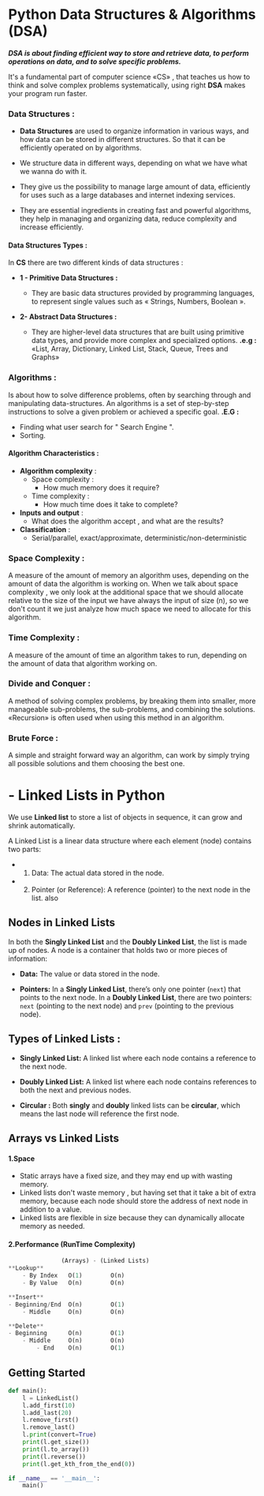 # Python Data Structures & Algorithms (DSA)

***DSA is about finding efficient way to store and retrieve data, to perform operations on data, and to solve specific problems.***

It's a fundamental part of computer science «CS» , that teaches us how to think and solve complex problems systematically, using right **DSA** makes your program run faster.

### Data Structures :
- **Data Structures** are used to organize information in various ways, and how data can be stored in different structures. So that it can be efficiently operated on by algorithms.

- We structure data in different ways, depending on what we have what we wanna do with it.

- They give us the possibility to manage large amount of data, efficiently for uses such as a large databases and internet indexing services.

- They are essential ingredients in creating fast and powerful algorithms, they help in managing and organizing data, reduce complexity and increase efficiently.

#### Data Structures Types :
In **CS** there are two different kinds of data structures :

- **1 - Primitive Data Structures :**
  - They are basic data structures provided by programming languages, to represent single values such as « Strings, Numbers, Boolean ».

- **2- Abstract Data Structures :**
	- They are higher-level data structures that are built using primitive data types, and provide more complex and specialized options.
	 **.e.g :** «List, Array, Dictionary, Linked List, Stack, Queue, Trees and Graphs»


### Algorithms :
Is about how to solve difference problems, often by searching through and manipulating data-structures.
An algorithms is a set of step-by-step instructions to solve a given problem or achieved a specific goal.
**.E.G :** 
- Finding what user search for " Search Engine ".
- Sorting.

#### Algorithm Characteristics :
- **Algorithm complexity** :
  - Space complexity :
	  - How much memory does it require?
  - Time complexity :
	  - How much time does it take to complete?
- **Inputs and output** :
  - What does the algorithm accept , and what are the results?
- **Classification** :
  - Serial/parallel, exact/approximate, deterministic/non-deterministic

### Space Complexity :
A measure of the amount of memory an algorithm uses, depending on the amount of data the algorithm is working on.
When we talk about space complexity , we only look at the additional space that we should allocate relative to the size of the input we have always the input of size (n), so we don't count it we just analyze how much space we need to allocate for this algorithm.

### Time Complexity :
A measure of the amount of time an algorithm takes to run, depending on the amount of data that algorithm working on.

### Divide and Conquer :
 A method of solving complex problems, by breaking them into smaller, more manageable sub-problems,  the sub-problems, and combining the solutions.
 «Recursion» is often used when using this method in an algorithm.

### Brute Force :
A simple and straight forward way an algorithm, can work by simply trying all possible solutions and them choosing the best one.


# - Linked Lists in Python

We use **Linked list** to store a list of objects in sequence, it can grow and shrink automatically.

A Linked List is a linear data structure where each element (node) contains two parts:

- 1. Data: The actual data stored in the node.
- 2. Pointer (or Reference): A reference (pointer) to the next node in the list. also 


## Nodes in Linked Lists
In both the **Singly Linked List** and the **Doubly Linked List**, the list is made up of nodes. A node is a container that holds two or more pieces of information:

- **Data:** The value or data stored in the node.

- **Pointers:** In a **Singly Linked List**, there’s only one pointer (`next`) that points to the next node. In a **Doubly Linked List**, there are two pointers: `next` (pointing to the next node) and `prev` (pointing to the previous node).


## Types of Linked Lists :

- **Singly Linked List:** A linked list where each node contains a reference to the next node.

- **Doubly Linked List:** A linked list where each node contains references to both the next and previous nodes.

- **Circular :**
Both **singly** and **doubly** linked lists can be **circular**, which means the last node will reference the first node.


## Arrays vs Linked Lists

#### 1.Space
- Static arrays have a fixed size, and they may end up with wasting memory.
- Linked lists don't waste memory , but having set that it take a bit of extra memory, because each node should store the address of next node in addition to a value.
- Linked lists are flexible in size because they can dynamically allocate memory as needed.

#### 2.Performance (RunTime Complexity) 
```Python
               (Arrays) - (Linked Lists)
**Lookup**
    - By Index   O(1)        O(n)
    - By Value   O(n)        O(n)

**Insert**
- Beginning/End  O(n)        O(1)
    - Middle     O(n)        O(n)

**Delete**
- Beginning      O(n)        O(1)
    - Middle     O(n)        O(n)
        - End    O(n)        O(1)
``` 

## Getting Started 
```python
def main():
    l = LinkedList()
    l.add_first(10)
    l.add_last(20)
    l.remove_first()
    l.remove_last()
    l.print(convert=True)
    print(l.get_size())
    print(l.to_array())
    print(l.reverse())
    print(l.get_kth_from_the_end(0))

if __name__ == '__main__':
    main()
```
